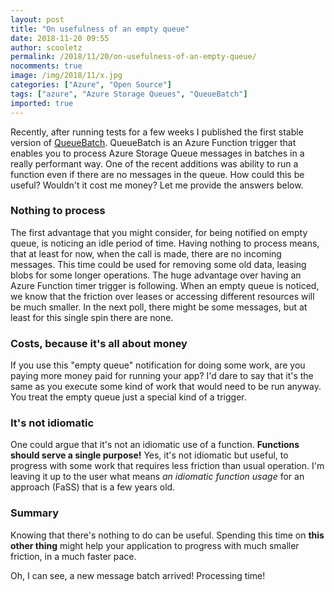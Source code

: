 ```yaml
---
layout: post
title: "On usefulness of an empty queue"
date: 2018-11-20 09:55
author: scooletz
permalink: /2018/11/20/on-usefulness-of-an-empty-queue/
nocomments: true
image: /img/2018/11/x.jpg
categories: ["Azure", "Open Source"]
tags: ["azure", "Azure Storage Queues", "QueueBatch"]
imported: true
---
```


Recently, after running tests for a few weeks I published the first stable version of [QueueBatch](https://github.com/Scooletz/QueueBatch). QueueBatch is an Azure Function trigger that enables you to process Azure Storage Queue messages in batches in a really performant way. One of the recent additions was ability to run a function even if there are no messages in the queue. How could this be useful? Wouldn't it cost me money? Let me provide the answers below.

### Nothing to process

The first advantage that you might consider, for being notified on empty queue, is noticing an idle period of time. Having nothing to process means, that at least for now, when the call is made, there are no incoming messages. This time could be used for removing some old data, leasing blobs for some longer operations. The huge advantage over having an Azure Function timer trigger is following. When an empty queue is noticed, we know that the friction over leases or accessing different resources will be much smaller. In the next poll, there might be some messages, but at least for this single spin there are none.

### Costs, because it's all about money

If you use this "empty queue" notification for doing some work, are you paying more money paid for running your app? I'd dare to say that it's the same as you execute some kind of work that would need to be run anyway. You treat the empty queue just a special kind of a trigger.

### It's not idiomatic

One could argue that it's not an idiomatic use of a function. **Functions should serve a single purpose!** Yes, it's not idiomatic but useful, to progress with some work that requires less friction than usual operation. I'm leaving it up to the user what means *an idiomatic function usage* for an approach (FaSS) that is a few years old.

### Summary

Knowing that there's nothing to do can be useful. Spending this time on **this other thing** might help your application to progress with much smaller friction, in a much faster pace.

Oh, I can see, a new message batch arrived! Processing time!
